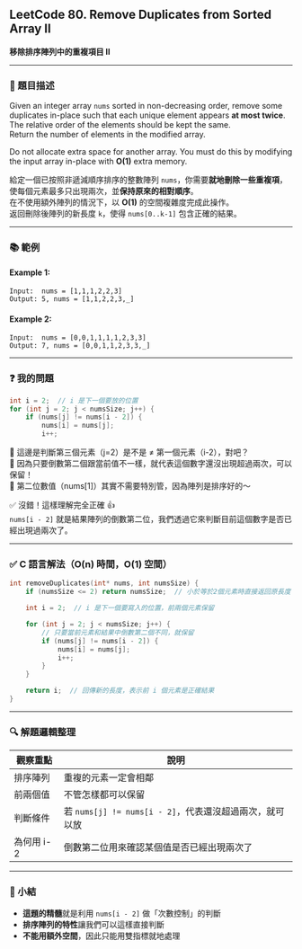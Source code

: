## LeetCode 80. Remove Duplicates from Sorted Array II  
**移除排序陣列中的重複項目 II**

---

### 📝 題目描述  
Given an integer array `nums` sorted in non-decreasing order, remove some duplicates in-place such that each unique element appears **at most twice**.  
The relative order of the elements should be kept the same.  
Return the number of elements in the modified array.

Do not allocate extra space for another array. You must do this by modifying the input array in-place with **O(1)** extra memory.

給定一個已按照非遞減順序排序的整數陣列 `nums`，你需要**就地刪除一些重複項**，使每個元素最多只出現兩次，並**保持原來的相對順序**。  
在不使用額外陣列的情況下，以 **O(1)** 的空間複雜度完成此操作。  
返回刪除後陣列的新長度 `k`，使得 `nums[0..k-1]` 包含正確的結果。

---

### 📚 範例  

#### Example 1:
```
Input:  nums = [1,1,1,2,2,3]
Output: 5, nums = [1,1,2,2,3,_]
```

#### Example 2:
```
Input:  nums = [0,0,1,1,1,1,2,3,3]
Output: 7, nums = [0,0,1,1,2,3,3,_]
```

---

### ❓ 我的問題  

```c
int i = 2;  // i 是下一個要放的位置
for (int j = 2; j < numsSize; j++) {
    if (nums[j] != nums[i - 2]) {
        nums[i] = nums[j];
        i++;
```

🔸 這邊是判斷第三個元素（j=2）是不是 ≠ 第一個元素（i-2），對吧？  
🔸 因為只要倒數第二個跟當前值不一樣，就代表這個數字還沒出現超過兩次，可以保留！  
🔸 第二位數值（nums[1]）其實不需要特別管，因為陣列是排序好的～

✅ 沒錯！這樣理解完全正確 👍  
`nums[i - 2]` 就是結果陣列的倒數第二位，我們透過它來判斷目前這個數字是否已經出現過兩次了。

---

### ✅ C 語言解法（O(n) 時間，O(1) 空間）

```c
int removeDuplicates(int* nums, int numsSize) {
    if (numsSize <= 2) return numsSize;  // 小於等於2個元素時直接返回原長度

    int i = 2;  // i 是下一個要寫入的位置，前兩個元素保留

    for (int j = 2; j < numsSize; j++) {
        // 只要當前元素和結果中倒數第二個不同，就保留
        if (nums[j] != nums[i - 2]) {
            nums[i] = nums[j];
            i++;
        }
    }

    return i;  // 回傳新的長度，表示前 i 個元素是正確結果
}
```

---

### 🔍 解題邏輯整理  

| 觀察重點 | 說明 |
|----------|------|
| 排序陣列 | 重複的元素一定會相鄰 |
| 前兩個值 | 不管怎樣都可以保留 |
| 判斷條件 | 若 `nums[j] != nums[i - 2]`，代表還沒超過兩次，就可以放 |
| 為何用 i-2 | 倒數第二位用來確認某個值是否已經出現兩次了 |

---

### 📌 小結  

- **這題的精髓**就是利用 `nums[i - 2]` 做「次數控制」的判斷
- **排序陣列的特性**讓我們可以這樣直接判斷
- **不能用額外空間**，因此只能用雙指標就地處理
